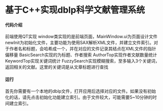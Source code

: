 # 基于C++实现dblp科学文献管理系统

#### 代码介绍
前端使用QT实现
window类实现的是前端页面，MainWindow.ui为页面设计文件
newInit为初始化文件，主要功能为使用SAX解析XML文件，并建立文件索引。对于作者名和标题，会哈希成一个，并在对应的文件记录其结点在XML文件的指针偏移量
BasicSearch实现的为标题、作者搜索
AuthorTop实现作者文献数量统计
KeywordTop实现关键词统计
FuzzySearch实现模糊搜索，至多输入3个关键词，返回相关的文献。这里的关键词是从文章标题进行查找

#### 运行
首先你需要有一个本地的dblp文件，打开应用后选择对应的文件。如果没有初始化的话，请先点击初始化功能建立索引。由于文件较大，可能需要5~10分钟的时间建立索引。
